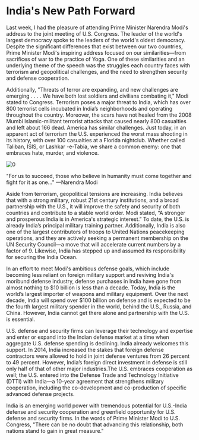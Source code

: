 # India's New Path Forward

Last week, I had the pleasure of attending Prime Minister Narendra Modi's address to the joint meeting of U.S. Congress.  The leader of the world's largest democracy spoke to the leaders of the world's oldest democracy. Despite the significant differences that exist between our two countries, Prime Minister Modi's inspiring address focused on our similarities—from sacrifices of war to the practice of Yoga. One of these similarities and an underlying theme of the speech was the struggles each country faces with terrorism and geopolitical challenges, and the need to strengthen security and defense cooperation.  

Additionally, "Threats of terror are expanding, and new challenges are emerging  . . . . We have both lost soldiers and civilians combating it," Modi stated to Congress. Terrorism poses a major threat to India, which has over 800 terrorist cells incubated in India’s neighborhoods and operating throughout the country. Moreover, the scars have not healed from the 2008 Mumbi Islamic-militant terrorist attacks that caused nearly 800 casualties and left about 166 dead.  America has similar challenges.  Just today, in an apparent act of terrorism the U.S. experienced the worst mass shooting in its history, with over 100 casualties at a Florida nightclub. Whether called Taliban, ISIS, or Lashkar -e-Tabia, we share a common enemy: one that embraces hate, murder, and violence.   

![0](https://user-images.githubusercontent.com/49577522/56073891-31888500-5d78-11e9-8e4e-4d63b0cbb532.jpg)


"For us to succeed, those who believe in humanity must come together and fight for it as one..." —Narendra Modi

Aside from terrorism, geopolitical tensions are increasing.  India believes that with a strong military, robust 21st century institutions, and a broad partnership with the U.S., it will improve the safety and security of both countries and contribute to a stable world order.  Modi stated, “A stronger and prosperous India is in America's strategic interest.” To date, the U.S. is already India’s principal military training partner.  Additionally, India is also one of the largest contributors of troops to United Nations peacekeeping operations, and they are actively seeking a permanent membership on the UN Security Council—a move that will accelerate current numbers by a factor of 9.  Likewise, India has stepped up and assumed its responsibility for securing the India Ocean.   

In an effort to meet Modi's ambitious defense goals, which include becoming less reliant on foreign military support and reviving India's moribund defense industry, defense purchases in India have gone from almost nothing to $10 billion is less than a decade. Today, India is the world’s largest importer of weapons and military equipment.  Over the next decade, India will spend over $100 billion on defense and is expected to be the fourth largest military spender in the world, behind the U.S., Russia, and China. However, India cannot get there alone and partnership with the U.S. is essential.

U.S. defense and security firms can leverage their technology and expertise and enter or expand into the Indian defense market at a time when aggregate U.S. defense spending is declining. India already welcomes this support.  In  2014, India increased the stakes that foreign defense contractors were allowed to hold in joint defense ventures from 26 percent to 49 percent. However, India’s foreign direct investment in defense is still only half of that of other major industries.The U.S. embraces cooperation as well; the U.S. entered into the Defense Trade and Technology Initiative (DTTI) with India—a 10-year agreement that strengthens military cooperation, including the co-development and co-production of specific advanced defense projects.

India is an emerging world power with tremendous potential for U.S.-India defense and security cooperation and greenfield opportunity for U.S. defense and security firms.  In the words of Prime Minister Modi to U.S. Congress, "There can be no doubt that advancing this relationship, both nations stand to gain in great measure."    
